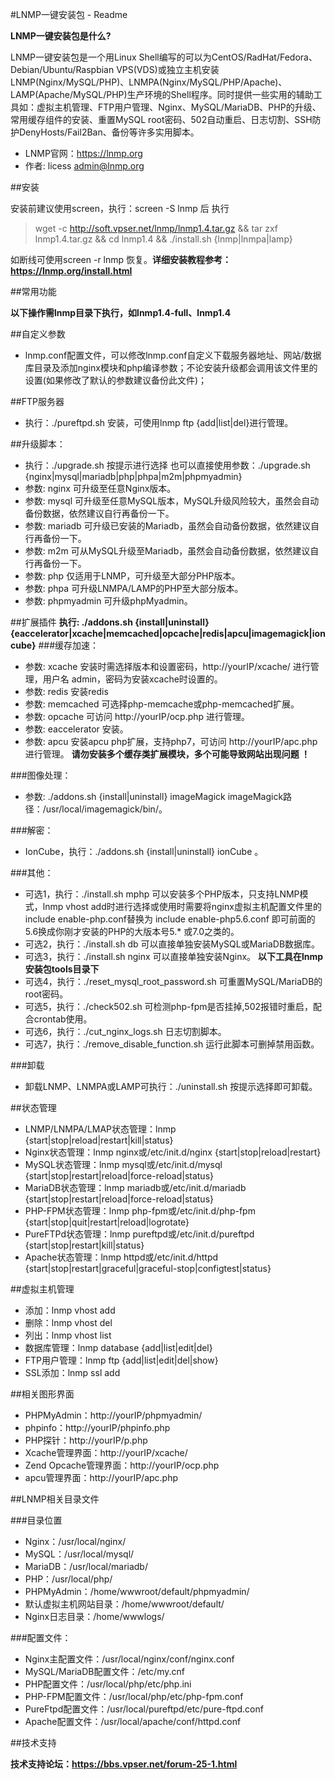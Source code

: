 #LNMP一键安装包 - Readme

**LNMP一键安装包是什么?**

LNMP一键安装包是一个用Linux Shell编写的可以为CentOS/RadHat/Fedora、Debian/Ubuntu/Raspbian VPS(VDS)或独立主机安装LNMP(Nginx/MySQL/PHP)、LNMPA(Nginx/MySQL/PHP/Apache)、LAMP(Apache/MySQL/PHP)生产环境的Shell程序。同时提供一些实用的辅助工具如：虚拟主机管理、FTP用户管理、Nginx、MySQL/MariaDB、PHP的升级、常用缓存组件的安装、重置MySQL root密码、502自动重启、日志切割、SSH防护DenyHosts/Fail2Ban、备份等许多实用脚本。

* LNMP官网：<https://lnmp.org>
* 作者: licess <admin@lnmp.org>


##安装

安装前建议使用screen，执行：screen -S lnmp 后
执行
> wget -c http://soft.vpser.net/lnmp/lnmp1.4.tar.gz && tar zxf lnmp1.4.tar.gz && cd lnmp1.4 && ./install.sh {lnmp|lnmpa|lamp}

如断线可使用screen -r lnmp 恢复。**详细安装教程参考：<https://lnmp.org/install.html>**

##常用功能

**以下操作需lnmp目录下执行，如lnmp1.4-full、lnmp1.4**

##自定义参数
* lnmp.conf配置文件，可以修改lnmp.conf自定义下载服务器地址、网站/数据库目录及添加nginx模块和php编译参数；不论安装升级都会调用该文件里的设置(如果修改了默认的参数建议备份此文件)；

##FTP服务器
* 执行：./pureftpd.sh 安装，可使用lnmp ftp {add|list|del}进行管理。

##升级脚本：
* 执行：./upgrade.sh 按提示进行选择
也可以直接使用参数：./upgrade.sh {nginx|mysql|mariadb|php|phpa|m2m|phpmyadmin}
* 参数: nginx 可升级至任意Nginx版本。
* 参数: mysql 可升级至任意MySQL版本，MySQL升级风险较大，虽然会自动备份数据，依然建议自行再备份一下。
* 参数: mariadb 可升级已安装的Mariadb，虽然会自动备份数据，依然建议自行再备份一下。
* 参数: m2m    可从MySQL升级至Mariadb，虽然会自动备份数据，依然建议自行再备份一下。
* 参数: php   仅适用于LNMP，可升级至大部分PHP版本。
* 参数: phpa    可升级LNMPA/LAMP的PHP至大部分版本。
* 参数: phpmyadmin    可升级phpMyadmin。

##扩展插件
**执行: ./addons.sh {install|uninstall} {eaccelerator|xcache|memcached|opcache|redis|apcu|imagemagick|ioncube}**
###缓存加速：
* 参数: xcache 安装时需选择版本和设置密码，http://yourIP/xcache/ 进行管理，用户名 admin，密码为安装xcache时设置的。
* 参数: redis  安装redis
* 参数: memcached 可选择php-memcache或php-memcached扩展。
* 参数: opcache 可访问 http://yourIP/ocp.php 进行管理。
* 参数: eaccelerator 安装。
* 参数: apcu 安装apcu php扩展，支持php7，可访问 http://yourIP/apc.php 进行管理。 
**请勿安装多个缓存类扩展模块，多个可能导致网站出现问题 ！**

###图像处理：
* 参数: ./addons.sh {install|uninstall} imageMagick imageMagick路径：/usr/local/imagemagick/bin/。

###解密：
* IonCube，执行：./addons.sh {install|uninstall} ionCube 。

###其他：
* 可选1，执行：./install.sh mphp 可以安装多个PHP版本，只支持LNMP模式，lnmp vhost add时进行选择或使用时需要将nginx虚拟主机配置文件里的include enable-php.conf替换为 include enable-php5.6.conf 即可前面的5.6换成你刚才安装的PHP的大版本号5.* 或7.0之类的。
* 可选2，执行：./install.sh db 可以直接单独安装MySQL或MariaDB数据库。
* 可选3，执行：./install.sh nginx 可以直接单独安装Nginx。
**以下工具在lnmp安装包tools目录下**
* 可选4，执行：./reset_mysql_root_password.sh 可重置MySQL/MariaDB的root密码。
* 可选5，执行：./check502.sh  可检测php-fpm是否挂掉,502报错时重启，配合crontab使用。
* 可选6，执行：./cut_nginx_logs.sh 日志切割脚本。
* 可选7，执行：./remove_disable_function.sh 运行此脚本可删掉禁用函数。

###卸载
* 卸载LNMP、LNMPA或LAMP可执行：./uninstall.sh 按提示选择即可卸载。

##状态管理
* LNMP/LNMPA/LMAP状态管理：lnmp {start|stop|reload|restart|kill|status}
* Nginx状态管理：lnmp nginx或/etc/init.d/nginx {start|stop|reload|restart}
* MySQL状态管理：lnmp mysql或/etc/init.d/mysql {start|stop|restart|reload|force-reload|status}
* MariaDB状态管理：lnmp mariadb或/etc/init.d/mariadb {start|stop|restart|reload|force-reload|status}
* PHP-FPM状态管理：lnmp php-fpm或/etc/init.d/php-fpm {start|stop|quit|restart|reload|logrotate}
* PureFTPd状态管理：lnmp pureftpd或/etc/init.d/pureftpd {start|stop|restart|kill|status}
* Apache状态管理：lnmp httpd或/etc/init.d/httpd {start|stop|restart|graceful|graceful-stop|configtest|status}

##虚拟主机管理
* 添加：lnmp vhost add
* 删除：lnmp vhost del
* 列出：lnmp vhost list
* 数据库管理：lnmp database {add|list|edit|del}
* FTP用户管理：lnmp ftp {add|list|edit|del|show}
* SSL添加：lnmp ssl add

##相关图形界面
* PHPMyAdmin：http://yourIP/phpmyadmin/
* phpinfo：http://yourIP/phpinfo.php
* PHP探针：http://yourIP/p.php
* Xcache管理界面：http://yourIP/xcache/
* Zend Opcache管理界面：http://yourIP/ocp.php
* apcu管理界面：http://yourIP/apc.php

##LNMP相关目录文件

###目录位置
* Nginx：/usr/local/nginx/
* MySQL：/usr/local/mysql/
* MariaDB：/usr/local/mariadb/
* PHP：/usr/local/php/
* PHPMyAdmin：/home/wwwroot/default/phpmyadmin/
* 默认虚拟主机网站目录：/home/wwwroot/default/
* Nginx日志目录：/home/wwwlogs/

###配置文件：
* Nginx主配置文件：/usr/local/nginx/conf/nginx.conf
* MySQL/MariaDB配置文件：/etc/my.cnf
* PHP配置文件：/usr/local/php/etc/php.ini
* PHP-FPM配置文件：/usr/local/php/etc/php-fpm.conf
* PureFtpd配置文件：/usr/local/pureftpd/etc/pure-ftpd.conf
* Apache配置文件：/usr/local/apache/conf/httpd.conf


##技术支持

**技术支持论坛：<https://bbs.vpser.net/forum-25-1.html>**